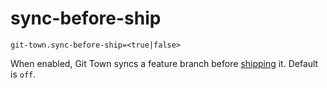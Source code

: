 # sync-before-ship

```
git-town.sync-before-ship=<true|false>
```

When enabled, Git Town syncs a feature branch before
[shipping](../commands/ship.md) it. Default is `off`.
